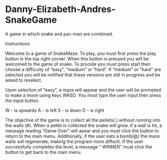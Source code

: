 # Danny-Elizabeth-Andres-SnakeGame
A game in which snake and pac-man are combined.  

Instructions

Welcome to a game of SnakeMaze. To play, you must first press the play button in the top right corner. When this button is pressed you will be welcomed to the game of snake. To procide you must press start then choose a difficulty of “easy”, “medium” or “hard”.  If “medium” or “hard” are selected you will be notified that these versions are still in progress and be asked to reselect. 

 Upon selection of “easy”, a maze will appear and the user will be prompted to make a move using keys WASD. You must type the user input then press the input button.

W - is upwards
A - is left
S - is down 
D - is right 

The objective of the game is to collect all the pellets(.) without running into the walls (#). When a pellet is collected the snake will grow. If a wall is hit, a message reading “Game Over” will apear and you must click the button to return to the main menu. Additionally, if the user eats a bomb(@) the maze walls will regenerate; making the program more diffuclt. If the user successfully completes the level, a message “ WINNER” must click the button to get back to the main menu. 
